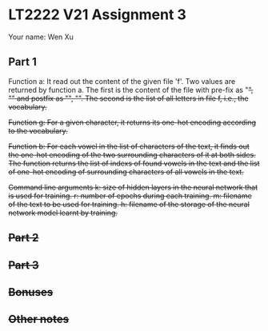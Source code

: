 # LT2222 V21 Assignment 3

Your name: Wen Xu

## Part 1
Function a: It read out the content of the given file 'f'. Two values are returned by function a. The first is the content of the file with pre-fix as "<s>", "<s>" and postfix as "<e>", "<e>". The second is the list of all letters in file f, i.e., the vocabulary.

Function g: For a given character, it returns its one-hot encoding according to the vocabulary.

Function b: For each vowel in the list of characters of the text, it finds out the one-hot encoding of the two surrounding characters of it at both sides. The function returns the list of indexs of found vowels in the text and the list of one-hot encoding of surrounding characters of all vowels in the text.

Command line arguments
k: size of hidden layers in the neural network that is used for training.
r: number of epochs during each training.
m: filename of the text to be used for training.
h: filename of the storage of the neural network model learnt by training.

## Part 2

## Part 3

## Bonuses

## Other notes
